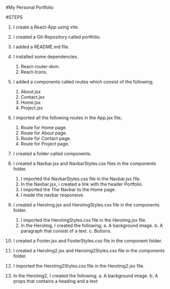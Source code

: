 #My Personal Portfolio

#STEPS

1. I create a React-App using vite.
2. I created a Git-Repository called portfolio.
3. I added a README.md file.
4. I installed some dependencies.

   1. React-router-dom.
   2. React-Icons.

5. I added a components called routes which consist of the following;

   1. About.jsx
   2. Contact.jsx
   3. Home.jsx
   4. Project.jsx

6. I imported all the following routes in the App.jsx file;

   1. Route for Home page.
   2. Route for About page.
   3. Route for Contact page.
   4. Route for Project page.

7. I created a folder called components.

8. I created a Navbar.jsx and NavbarStyles.css files in the components folder.

   1. I imported the NavbarStyles.css file in the Navbar.jsx file.
   2. In the Navbar.jsx, i created a link with the header Portfolio.
   3. I imported the The Navbar to the Home page.
   4. I made the navbar responsive.

9. I created a HeroImg.jsx and HeroImgStyles.css file in the components folder.
   1. I imported the HeroImgStyles.css file in the HeroImg.jsx file.
   2. In the HeroImg, I created the following;
      a. A background image.
      b. A paragraph that consist of a text.
      c. Buttons.

10. I created a Footer.jsx and FooterStyles.css file in the component folder.

11. I created a HeroImg2.jsx and Heroimg2Styles.css file in the components folder.
   1. I imported the HeroImg2Styles.css file in the HeroImg2.jsx file.
   2. In the HeroImg2, I created the following;
      a. A background image.
      b. A props that contains a heading and a text


